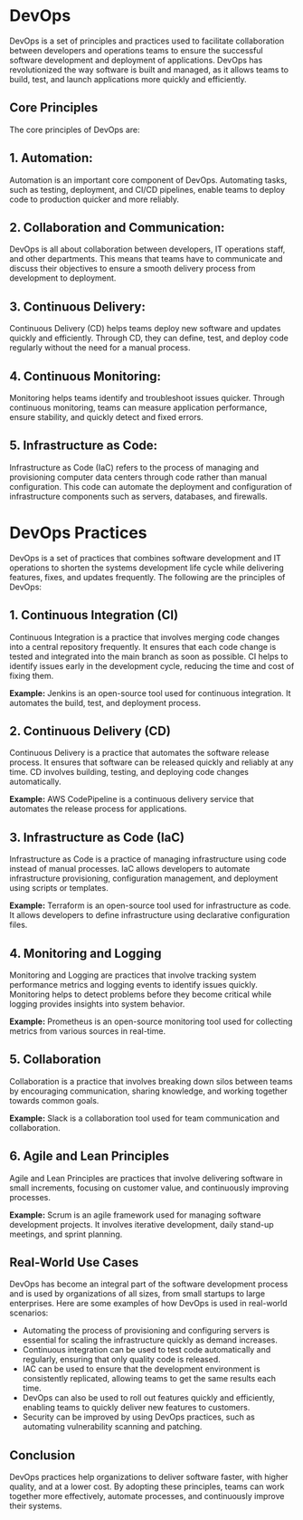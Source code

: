 # DevOps
DevOps is a set of principles and practices used to facilitate collaboration between developers and operations teams to ensure the successful software development and deployment of applications. DevOps has revolutionized the way software is built and managed, as it allows teams to build, test, and launch applications more quickly and efficiently.

## Core Principles

The core principles of DevOps are: 

## 1. Automation: 
Automation is an important core component of DevOps. Automating tasks, such as testing, deployment, and CI/CD pipelines, enable teams to deploy code to production quicker and more reliably.

## 2. Collaboration and Communication:
 DevOps is all about collaboration between developers, IT operations staff, and other departments. This means that teams have to communicate and discuss their objectives to ensure a smooth delivery process from development to deployment.

## 3. Continuous Delivery: 
Continuous Delivery (CD) helps teams deploy new software and updates quickly and efficiently. Through CD, they can define, test, and deploy code regularly without the need for a manual process.

## 4. Continuous Monitoring: 
Monitoring helps teams identify and troubleshoot issues quicker. Through continuous monitoring, teams can measure application performance, ensure stability, and quickly detect and fixed errors.

## 5. Infrastructure as Code: 
Infrastructure as Code (IaC) refers to the process of managing and provisioning computer data centers through code rather than manual configuration. This code can automate the deployment and configuration of infrastructure components such as servers, databases, and firewalls.

# DevOps Practices

DevOps is a set of practices that combines software development and IT operations to shorten the systems development life cycle while delivering features, fixes, and updates frequently. The following are the principles of DevOps:

## 1. Continuous Integration (CI)

Continuous Integration is a practice that involves merging code changes into a central repository frequently. It ensures that each code change is tested and integrated into the main branch as soon as possible. CI helps to identify issues early in the development cycle, reducing the time and cost of fixing them.

**Example:** Jenkins is an open-source tool used for continuous integration. It automates the build, test, and deployment process.

## 2. Continuous Delivery (CD)

Continuous Delivery is a practice that automates the software release process. It ensures that software can be released quickly and reliably at any time. CD involves building, testing, and deploying code changes automatically.

**Example:** AWS CodePipeline is a continuous delivery service that automates the release process for applications.

## 3. Infrastructure as Code (IaC)

Infrastructure as Code is a practice of managing infrastructure using code instead of manual processes. IaC allows developers to automate infrastructure provisioning, configuration management, and deployment using scripts or templates.

**Example:** Terraform is an open-source tool used for infrastructure as code. It allows developers to define infrastructure using declarative configuration files.

## 4. Monitoring and Logging

Monitoring and Logging are practices that involve tracking system performance metrics and logging events to identify issues quickly. Monitoring helps to detect problems before they become critical while logging provides insights into system behavior.

**Example:** Prometheus is an open-source monitoring tool used for collecting metrics from various sources in real-time.

## 5. Collaboration

Collaboration is a practice that involves breaking down silos between teams by encouraging communication, sharing knowledge, and working together towards common goals.

**Example:** Slack is a collaboration tool used for team communication and collaboration.

## 6. Agile and Lean Principles

Agile and Lean Principles are practices that involve delivering software in small increments, focusing on customer value, and continuously improving processes.

**Example:** Scrum is an agile framework used for managing software development projects. It involves iterative development, daily stand-up meetings, and sprint planning.


## Real-World Use Cases

DevOps has become an integral part of the software development process and is used by organizations of all sizes, from small startups to large enterprises. Here are some examples of how DevOps is used in real-world scenarios: 

- Automating the process of provisioning and configuring servers is essential for scaling the infrastructure quickly as demand increases. 
- Continuous integration can be used to test code automatically and regularly, ensuring that only quality code is released. 
- IAC can be used to ensure that the development environment is consistently replicated, allowing teams to get the same results each time. 
- DevOps can also be used to roll out features quickly and efficiently, enabling teams to quickly deliver new features to customers.
- Security can be improved by using DevOps practices, such as automating vulnerability scanning and patching. 


## Conclusion

DevOps practices help organizations to deliver software faster, with higher quality, and at a lower cost. By adopting these principles, teams can work together more effectively, automate processes, and continuously improve their systems.